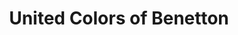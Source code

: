 ---
title: "United Colors of Benetton"
url: /aschaffenburg/united-colors-of-benetton/
shop: Kleidung
---